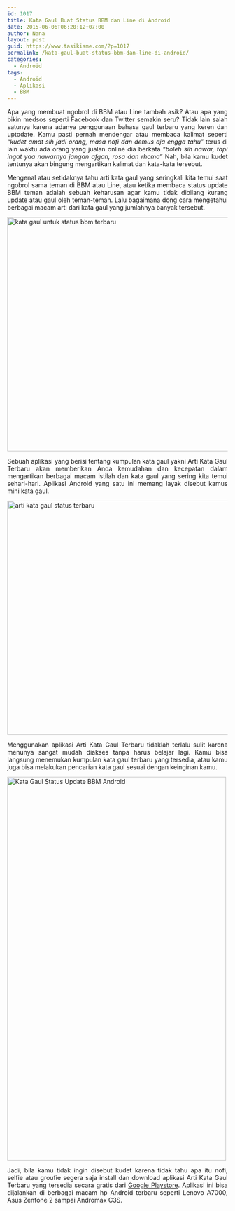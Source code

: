 ```yaml
---
id: 1017
title: Kata Gaul Buat Status BBM dan Line di Android
date: 2015-06-06T06:20:12+07:00
author: Nana
layout: post
guid: https://www.tasikisme.com/?p=1017
permalink: /kata-gaul-buat-status-bbm-dan-line-di-android/
categories:
  - Android
tags:
  - Android
  - Aplikasi
  - BBM
---
```

<p style="text-align: justify;">
  Apa yang membuat ngobrol di BBM atau Line tambah asik? Atau apa yang bikin medsos seperti Facebook dan Twitter semakin seru? Tidak lain salah satunya karena adanya penggunaan bahasa gaul terbaru yang keren dan uptodate. Kamu pasti pernah mendengar atau membaca kalimat seperti “<em>kudet amat sih jadi orang, masa nofi dan demus aja engga tahu</em>” terus di lain waktu ada orang yang jualan online dia berkata “<em>boleh sih nawar, tapi ingat yaa nawarnya jangan afgan, rosa dan rhoma</em>” Nah, bila kamu kudet tentunya akan bingung mengartikan kalimat dan kata-kata tersebut.
</p>

<!--more-->

<p style="text-align: justify;">
  Mengenal atau setidaknya tahu arti kata gaul yang seringkali kita temui saat ngobrol sama teman di BBM atau Line, atau ketika membaca status update BBM teman adalah sebuah keharusan agar kamu tidak dibilang kurang update atau gaul oleh teman-teman. Lalu bagaimana dong cara mengetahui berbagai macam arti dari kata gaul yang jumlahnya banyak tersebut.
</p>

<p style="text-align: justify;">
  <img loading="lazy" class="aligncenter" src="https://4.bp.blogspot.com/--KOYpvptz4A/VXAKLPpmZPI/AAAAAAAAFo8/K9FeWBW8Zrs/s1600/kata-gaul-buat-status-bbm-1.png" alt="kata gaul untuk status bbm terbaru" width="610" height="534" />
</p>

<p style="text-align: justify;">
  Sebuah aplikasi yang berisi tentang kumpulan kata gaul yakni Arti Kata Gaul Terbaru akan memberikan Anda kemudahan dan kecepatan dalam mengartikan berbagai macam istilah dan kata gaul yang sering kita temui sehari-hari. Aplikasi Android yang satu ini memang layak disebut kamus mini kata gaul.
</p>

<p style="text-align: justify;">
  <img loading="lazy" class="aligncenter" src="https://4.bp.blogspot.com/-0wUiwuY5Q48/VXAKLHioqcI/AAAAAAAAFpA/jEWRun_AAlg/s1600/kata-gaul-buat-status-bbm-2.png" alt="arti kata gaul status terbaru" width="610" height="534" />
</p>

<p style="text-align: justify;">
  Menggunakan aplikasi Arti Kata Gaul Terbaru tidaklah terlalu sulit karena menunya sangat mudah diakses tanpa harus belajar lagi. Kamu bisa langsung menemukan kumpulan kata gaul terbaru yang tersedia, atau kamu juga bisa melakukan pencarian kata gaul sesuai dengan keinginan kamu.
</p>

<p style="text-align: justify;">
  <img loading="lazy" class="aligncenter" src="https://3.bp.blogspot.com/-W6n5B5iQ2tQ/VXBoXxE2m7I/AAAAAAAAFqI/DH9lztbiBck/s1600/arti-kata-gaul-terbaru-android-2.png" alt="Kata Gaul Status Update BBM Android" width="500" height="875" />
</p>

<p style="text-align: justify;">
  Jadi, bila kamu tidak ingin disebut kudet karena tidak tahu apa itu nofi, selfie atau groufie segera saja install dan download aplikasi Arti Kata Gaul Terbaru yang tersedia secara gratis dari <a href="https://play.google.com/store/apps/details?id=com.belladyna.artikatagaul">Google Playstore</a>. Aplikasi ini bisa dijalankan di berbagai macam hp Android terbaru seperti Lenovo A7000, Asus Zenfone 2 sampai Andromax C3S.
</p>